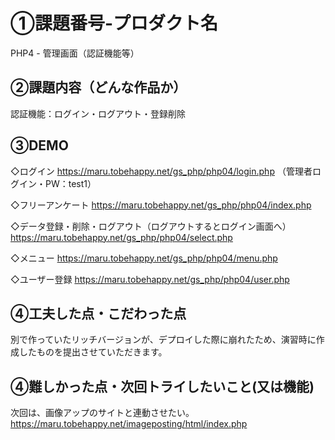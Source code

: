 # ①課題番号-プロダクト名
PHP4 - 管理画面（認証機能等）

## ②課題内容（どんな作品か）
認証機能：ログイン・ログアウト・登録削除

## ③DEMO
◇ログイン
https://maru.tobehappy.net/gs_php/php04/login.php
（管理者ログイン・PW：test1）

◇フリーアンケート
https://maru.tobehappy.net/gs_php/php04/index.php 

◇データ登録・削除・ログアウト（ログアウトするとログイン画面へ）
https://maru.tobehappy.net/gs_php/php04/select.php

◇メニュー
https://maru.tobehappy.net/gs_php/php04/menu.php

◇ユーザー登録
https://maru.tobehappy.net/gs_php/php04/user.php

## ④工夫した点・こだわった点
別で作っていたリッチバージョンが、デプロイした際に崩れたため、演習時に作成したものを提出させていただきます。

## ④難しかった点・次回トライしたいこと(又は機能)
次回は、画像アップのサイトと連動させたい。
https://maru.tobehappy.net/imageposting/html/index.php

